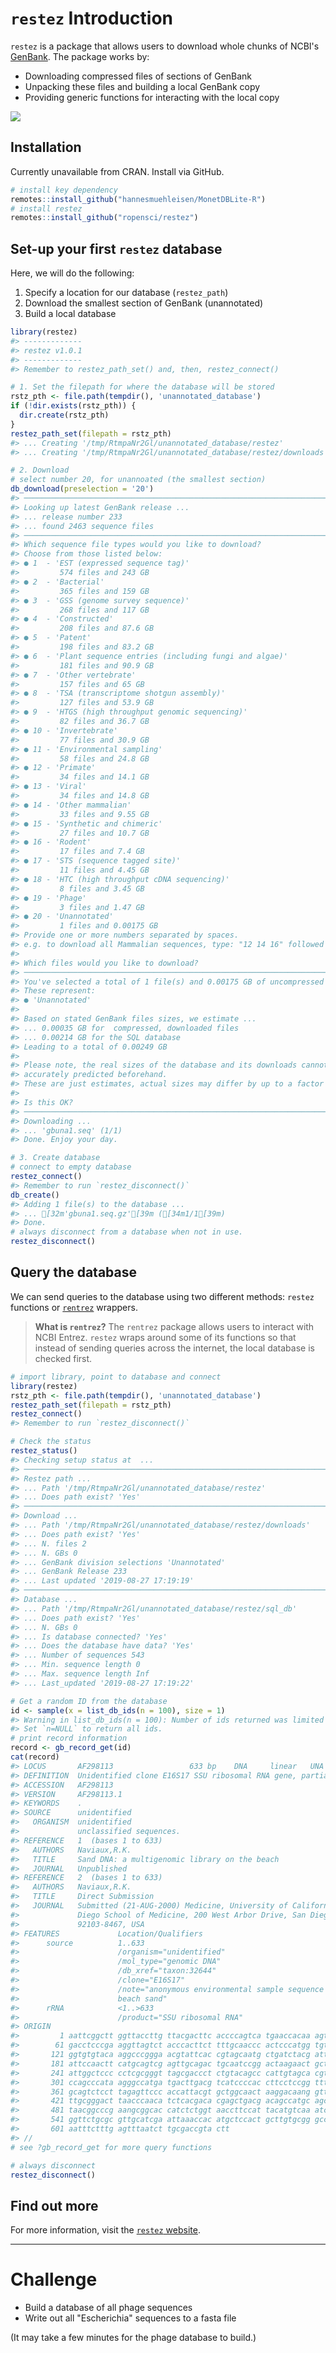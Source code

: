 
`restez` Introduction
=====================

`restez` is a package that allows users to download whole chunks of NCBI's [GenBank](https://www.ncbi.nlm.nih.gov/genbank/). The package works by:

-   Downloading compressed files of sections of GenBank
-   Unpacking these files and building a local GenBank copy
-   Providing generic functions for interacting with the local copy

![](https://raw.githubusercontent.com/ropensci/restez/master/paper/outline.png)

Installation
------------

Currently unavailable from CRAN. Install via GitHub.

``` r
# install key dependency
remotes::install_github("hannesmuehleisen/MonetDBLite-R")
# install restez
remotes::install_github("ropensci/restez")
```

Set-up your first `restez` database
-----------------------------------

Here, we will do the following:

1.  Specify a location for our database (`restez_path`)
2.  Download the smallest section of GenBank (unannotated)
3.  Build a local database

``` r
library(restez)
#> -------------
#> restez v1.0.1
#> -------------
#> Remember to restez_path_set() and, then, restez_connect()

# 1. Set the filepath for where the database will be stored
rstz_pth <- file.path(tempdir(), 'unannotated_database')
if (!dir.exists(rstz_pth)) {
  dir.create(rstz_pth)
}
restez_path_set(filepath = rstz_pth)
#> ... Creating '/tmp/RtmpaNr2Gl/unannotated_database/restez'
#> ... Creating '/tmp/RtmpaNr2Gl/unannotated_database/restez/downloads'

# 2. Download
# select number 20, for unannoated (the smallest section)
db_download(preselection = '20')
#> ─────────────────────────────────────────────────────────────────────────────────────────────────────────────────────────────────────
#> Looking up latest GenBank release ...
#> ... release number 233
#> ... found 2463 sequence files
#> ─────────────────────────────────────────────────────────────────────────────────────────────────────────────────────────────────────
#> Which sequence file types would you like to download?
#> Choose from those listed below:
#> ● 1  - 'EST (expressed sequence tag)'
#>         574 files and 243 GB
#> ● 2  - 'Bacterial'
#>         365 files and 159 GB
#> ● 3  - 'GSS (genome survey sequence)'
#>         268 files and 117 GB
#> ● 4  - 'Constructed'
#>         208 files and 87.6 GB
#> ● 5  - 'Patent'
#>         198 files and 83.2 GB
#> ● 6  - 'Plant sequence entries (including fungi and algae)'
#>         181 files and 90.9 GB
#> ● 7  - 'Other vertebrate'
#>         157 files and 65 GB
#> ● 8  - 'TSA (transcriptome shotgun assembly)'
#>         127 files and 53.9 GB
#> ● 9  - 'HTGS (high throughput genomic sequencing)'
#>         82 files and 36.7 GB
#> ● 10 - 'Invertebrate'
#>         77 files and 30.9 GB
#> ● 11 - 'Environmental sampling'
#>         58 files and 24.8 GB
#> ● 12 - 'Primate'
#>         34 files and 14.1 GB
#> ● 13 - 'Viral'
#>         34 files and 14.8 GB
#> ● 14 - 'Other mammalian'
#>         33 files and 9.55 GB
#> ● 15 - 'Synthetic and chimeric'
#>         27 files and 10.7 GB
#> ● 16 - 'Rodent'
#>         17 files and 7.4 GB
#> ● 17 - 'STS (sequence tagged site)'
#>         11 files and 4.45 GB
#> ● 18 - 'HTC (high throughput cDNA sequencing)'
#>         8 files and 3.45 GB
#> ● 19 - 'Phage'
#>         3 files and 1.47 GB
#> ● 20 - 'Unannotated'
#>         1 files and 0.00175 GB
#> Provide one or more numbers separated by spaces.
#> e.g. to download all Mammalian sequences, type: "12 14 16" followed by Enter
#> 
#> Which files would you like to download?
#> ─────────────────────────────────────────────────────────────────────────────────────────────────────────────────────────────────────
#> You've selected a total of 1 file(s) and 0.00175 GB of uncompressed data.
#> These represent: 
#> ● 'Unannotated'
#> 
#> Based on stated GenBank files sizes, we estimate ... 
#> ... 0.00035 GB for  compressed, downloaded files
#> ... 0.00214 GB for the SQL database
#> Leading to a total of 0.00249 GB
#> 
#> Please note, the real sizes of the database and its downloads cannot be
#> accurately predicted beforehand.
#> These are just estimates, actual sizes may differ by up to a factor of two.
#> 
#> Is this OK?
#> ─────────────────────────────────────────────────────────────────────────────────────────────────────────────────────────────────────
#> Downloading ...
#> ... 'gbuna1.seq' (1/1)
#> Done. Enjoy your day.

# 3. Create database
# connect to empty database
restez_connect()
#> Remember to run `restez_disconnect()`
db_create()
#> Adding 1 file(s) to the database ...
#> ... [32m'gbuna1.seq.gz'[39m ([34m1/1[39m)
#> Done.
# always disconnect from a database when not in use.
restez_disconnect()
```

Query the database
------------------

We can send queries to the database using two different methods: `restez` functions or [`rentrez`](https://ropensci.org/tutorials/rentrez_tutorial/) wrappers.

> **What is `rentrez`?** The `rentrez` package allows users to interact with NCBI Entrez. `restez` wraps around some of its functions so that instead of sending queries across the internet, the local database is checked first.

``` r
# import library, point to database and connect
library(restez)
rstz_pth <- file.path(tempdir(), 'unannotated_database')
restez_path_set(filepath = rstz_pth)
restez_connect()
#> Remember to run `restez_disconnect()`

# Check the status
restez_status()
#> Checking setup status at  ...
#> ─────────────────────────────────────────────────────────────────────────────────────────────────────────────────────────────────────
#> Restez path ...
#> ... Path '/tmp/RtmpaNr2Gl/unannotated_database/restez'
#> ... Does path exist? 'Yes'
#> ─────────────────────────────────────────────────────────────────────────────────────────────────────────────────────────────────────
#> Download ...
#> ... Path '/tmp/RtmpaNr2Gl/unannotated_database/restez/downloads'
#> ... Does path exist? 'Yes'
#> ... N. files 2
#> ... N. GBs 0
#> ... GenBank division selections 'Unannotated'
#> ... GenBank Release 233
#> ... Last updated '2019-08-27 17:19:19'
#> ─────────────────────────────────────────────────────────────────────────────────────────────────────────────────────────────────────
#> Database ...
#> ... Path '/tmp/RtmpaNr2Gl/unannotated_database/restez/sql_db'
#> ... Does path exist? 'Yes'
#> ... N. GBs 0
#> ... Is database connected? 'Yes'
#> ... Does the database have data? 'Yes'
#> ... Number of sequences 543
#> ... Min. sequence length 0
#> ... Max. sequence length Inf
#> ... Last_updated '2019-08-27 17:19:22'

# Get a random ID from the database
id <- sample(x = list_db_ids(n = 100), size = 1)
#> Warning in list_db_ids(n = 100): Number of ids returned was limited to [100].
#> Set `n=NULL` to return all ids.
# print record information
record <- gb_record_get(id)
cat(record)
#> LOCUS       AF298113                 633 bp    DNA     linear   UNA 23-NOV-2000
#> DEFINITION  Unidentified clone E16S17 SSU ribosomal RNA gene, partial sequence.
#> ACCESSION   AF298113
#> VERSION     AF298113.1
#> KEYWORDS    .
#> SOURCE      unidentified
#>   ORGANISM  unidentified
#>             unclassified sequences.
#> REFERENCE   1  (bases 1 to 633)
#>   AUTHORS   Naviaux,R.K.
#>   TITLE     Sand DNA: a multigenomic library on the beach
#>   JOURNAL   Unpublished
#> REFERENCE   2  (bases 1 to 633)
#>   AUTHORS   Naviaux,R.K.
#>   TITLE     Direct Submission
#>   JOURNAL   Submitted (21-AUG-2000) Medicine, University of California, San
#>             Diego School of Medicine, 200 West Arbor Drive, San Diego, CA
#>             92103-8467, USA
#> FEATURES             Location/Qualifiers
#>      source          1..633
#>                      /organism="unidentified"
#>                      /mol_type="genomic DNA"
#>                      /db_xref="taxon:32644"
#>                      /clone="E16S17"
#>                      /note="anonymous environmental sample sequence from ocean
#>                      beach sand"
#>      rRNA            <1..>633
#>                      /product="SSU ribosomal RNA"
#> ORIGIN      
#>         1 aattcggctt ggttaccttg ttacgacttc accccagtca tgaaccacaa agtggtgagc
#>        61 gacctcccga aggttagtct acccacttct tttgcaaccc actcccatgg tgtgacgggc
#>       121 ggtgtgtaca aggcccggga acgtattcac cgtagcaatg ctgatctacg attactagcg
#>       181 attccaactt catgcagtcg agttgcagac tgcaatccgg actaagaact gctttgtggg
#>       241 attggctccc cctcgcgggt tagcgaccct ctgtacagcc cattgtagca cgtgtgtagc
#>       301 ccagcccata agggccatga tgacttgacg tcatccccac cttcctccgg tttgtcaccg
#>       361 gcagtctcct tagagttccc accattacgt gctggcaact aaggacaang gttgcgctcg
#>       421 ttgcgggact taacccaaca tctcacgaca cgagctgacg acagccatgc agcacctgtg
#>       481 taacggcccg aangcggcac catctctggt aaccttccat tacatgtcaa atccaggtaa
#>       541 ggttctgcgc gttgcatcga attaaaccac atgctccact gcttgtgcgg gccccccgtc
#>       601 aatttctttg agtttaatct tgcgaccgta ctt
#> //
# see ?gb_record_get for more query functions

# always disconnect
restez_disconnect()
```

Find out more
-------------

For more information, visit the [`restez` website](https://ropensci.github.io/restez/).

------------------------------------------------------------------------

Challenge
=========

-   Build a database of all phage sequences
-   Write out all "Escherichia" sequences to a fasta file

(It may take a few minutes for the phage database to build.)
